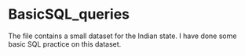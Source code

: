 # BasicSQL_queries
The file contains a small dataset for the Indian state. I have done some basic SQL practice on this dataset.
